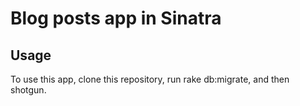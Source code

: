 # Blog posts app in Sinatra

## Usage

To use this app, clone this repository, run rake db:migrate, and then shotgun.